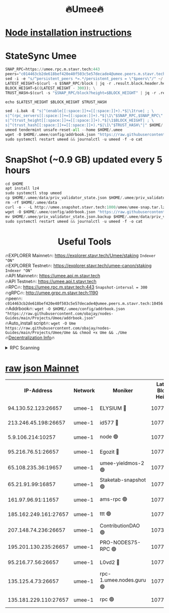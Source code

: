 <h1 align="center"> 🔥Umee🔥</h1>


[Node installation instructions](https://github.com/obajay/nodes-Guides/tree/main/Projects/Umee)
=
# StateSync Umee
```python
SNAP_RPC=https://umee.rpc.m.stavr.tech:443
peers="c014463cb2de618bef420e40f503c5e57decade4@umee.peers.m.stavr.tech:10456"
sed -i -e "s/^persistent_peers *=.*/persistent_peers = \"$peers\"/" ~/.umee/config/config.toml
LATEST_HEIGHT=$(curl -s $SNAP_RPC/block | jq -r .result.block.header.height); \
BLOCK_HEIGHT=$((LATEST_HEIGHT - 300)); \
TRUST_HASH=$(curl -s "$SNAP_RPC/block?height=$BLOCK_HEIGHT" | jq -r .result.block_id.hash)

echo $LATEST_HEIGHT $BLOCK_HEIGHT $TRUST_HASH

sed -i.bak -E "s|^(enable[[:space:]]+=[[:space:]]+).*$|\1true| ; \
s|^(rpc_servers[[:space:]]+=[[:space:]]+).*$|\1\"$SNAP_RPC,$SNAP_RPC\"| ; \
s|^(trust_height[[:space:]]+=[[:space:]]+).*$|\1$BLOCK_HEIGHT| ; \
s|^(trust_hash[[:space:]]+=[[:space:]]+).*$|\1\"$TRUST_HASH\"|" $HOME/.umee/config/config.toml
umeed tendermint unsafe-reset-all --home $HOME/.umee
wget -O $HOME/.umee/config/addrbook.json "https://raw.githubusercontent.com/obajay/nodes-Guides/main/Projects/Umee/addrbook.json"
sudo systemctl restart umeed && journalctl -u umeed -f -o cat
```
# SnapShot (~0.9 GB) updated every 5 hours
```python
cd $HOME
apt install lz4
sudo systemctl stop umeed
cp $HOME/.umee/data/priv_validator_state.json $HOME/.umee/priv_validator_state.json.backup
rm -rf $HOME/.umee/data
curl -o - -L http://umee.snapshot.stavr.tech:1000/umee/umee-snap.tar.lz4 | lz4 -c -d - | tar -x -C $HOME/.umee --strip-components 2
wget -O $HOME/.umee/config/addrbook.json "https://raw.githubusercontent.com/obajay/nodes-Guides/main/Projects/Umee/addrbook.json"
mv $HOME/.umee/priv_validator_state.json.backup $HOME/.umee/data/priv_validator_state.json
sudo systemctl restart umeed && journalctl -u umeed -f -o cat
```
 <h1 align="center"> Useful Tools</h1>

🔥EXPLORER Mainnet🔥:      https://explorer.stavr.tech/Umee/staking             `Indexer "ON"` \
🔥EXPLORER Testnet🔥:        https://explorer.stavr.tech/umee-canon/staking      `Indexer "ON"` \
🔥API Mainnet🔥:                   https://umee.api.m.stavr.tech \
🔥API Testnet🔥:                     https://umee.api.t.stavr.tech \
🔥RPC🔥:                           https://umee.rpc.m.stavr.tech:443                     `Snapshot-interval = 300` \
🔥gRPC🔥:                              http://umee.grpc.m.stavr.tech:1190 \
🔥peer🔥:                     `c014463cb2de618bef420e40f503c5e57decade4@umee.peers.m.stavr.tech:10456` \
🔥Addrbook🔥:    ```wget -O $HOME/.umee/config/addrbook.json "https://raw.githubusercontent.com/obajay/nodes-Guides/main/Projects/Umee/addrbook.json"``` \
🔥Auto_install script🔥: ```wget -O Ume https://raw.githubusercontent.com/obajay/nodes-Guides/main/Projects/Umee/Ume && chmod +x Ume && ./Ume``` \
🔥[Decentralization Info](https://github.com/obajay/StateSync-snapshots/tree/main/Projects/Umee/Decentralization)🔥

<details>
<summary>RPC Scanning</summary>

<h2 align="center"> We scan nodes in real time every 4 hours. And we provide the final result of RPC endpoints.
We cannot influence the operation of these nodes in any way. </h2>


```python
If Voting Power is higher than 0 --> then the Node is a validator of the network and may be subject to attack and be a potential threat to the chain.
```
```python
We marked such validators with a red symbol
```

</details>

[raw json Mainnet](https://rpc-check.umeem.stavr.tech/umeem/rpc-umeem-result.json)
=



<table><tr><th>IP-Address</th><th>Network</th><th>Moniker</th><th>Latest Block Height</th><th>Earliest Block Height</th><th>Catching Up</th><th>Tx Index</th><th>Voting Power</th><th>Scan Time</th></tr><tr><td>94.130.52.123:26657</td><td>umee-1</td><td>ELYSIUM 🔴</td><td>10776319</td><td>3216011</td><td>False</td><td>on</td><td>23148651</td><td>2024-02-27T05:17:06.297772591UTC</td></tr><tr><td>213.246.45.198:26657</td><td>umee-1</td><td>id577 🔴</td><td>10776306</td><td>7100001</td><td>False</td><td>on</td><td>35124285</td><td>2024-02-27T05:15:51.289224541UTC</td></tr><tr><td>5.9.106.214:10257</td><td>umee-1</td><td>node 🟢</td><td>10776315</td><td>7942001</td><td>False</td><td>on</td><td>0</td><td>2024-02-27T05:16:43.290865898UTC</td></tr><tr><td>95.216.76.51:26657</td><td>umee-1</td><td>Egozit 🔴</td><td>10776319</td><td>8262001</td><td>False</td><td>off</td><td>38406335</td><td>2024-02-27T05:17:05.952250929UTC</td></tr><tr><td>65.108.235.36:19657</td><td>umee-1</td><td>umee-yieldmos-2 🟢</td><td>10776299</td><td>9575548</td><td>False</td><td>on</td><td>0</td><td>2024-02-27T05:15:09.834137151UTC</td></tr><tr><td>65.21.91.99:16857</td><td>umee-1</td><td>Staketab-snapshot 🟢</td><td>10776310</td><td>9992001</td><td>False</td><td>off</td><td>0</td><td>2024-02-27T05:16:16.117957999UTC</td></tr><tr><td>161.97.96.91:11657</td><td>umee-1</td><td>ams-rpc 🟢</td><td>10776322</td><td>10352001</td><td>False</td><td>on</td><td>0</td><td>2024-02-27T05:17:24.787383975UTC</td></tr><tr><td>185.162.249.161:27657</td><td>umee-1</td><td>ttt 🟢</td><td>10776313</td><td>10381617</td><td>False</td><td>on</td><td>0</td><td>2024-02-27T05:16:34.627671346UTC</td></tr><tr><td>207.148.74.236:26657</td><td>umee-1</td><td>ContributionDAO 🟢</td><td>10738676</td><td>10484838</td><td>False</td><td>off</td><td>0</td><td>2024-02-27T05:17:13.604061917UTC</td></tr><tr><td>195.201.130.235:26657</td><td>umee-1</td><td>PRO-NODES75-RPC 🟢</td><td>10776314</td><td>10676314</td><td>False</td><td>on</td><td>0</td><td>2024-02-27T05:16:40.970922034UTC</td></tr><tr><td>95.216.77.56:26657</td><td>umee-1</td><td>L0vd2 🔴</td><td>10776322</td><td>10676322</td><td>False</td><td>off</td><td>38363481</td><td>2024-02-27T05:17:24.520807963UTC</td></tr><tr><td>135.125.4.73:26657</td><td>umee-1</td><td>rpc-1.umee.nodes.guru 🟢</td><td>10776319</td><td>10691018</td><td>False</td><td>on</td><td>0</td><td>2024-02-27T05:17:06.540150724UTC</td></tr><tr><td>135.181.229.110:27657</td><td>umee-1</td><td>rpc 🟢</td><td>10776303</td><td>10754071</td><td>False</td><td>on</td><td>0</td><td>2024-02-27T05:15:34.623056809UTC</td></tr></table>
